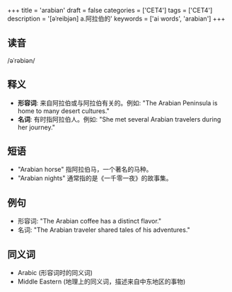 +++
title = 'arabian'
draft = false
categories = ['CET4']
tags = ['CET4']
description = '[əˈreibjən] a.阿拉伯的'
keywords = ['ai words', 'arabian']
+++

## 读音
/əˈrəbiən/

## 释义
- **形容词**: 来自阿拉伯或与阿拉伯有关的。例如: "The Arabian Peninsula is home to many desert cultures."
- **名词**: 有时指阿拉伯人。例如: "She met several Arabian travelers during her journey."

## 短语
- "Arabian horse" 指阿拉伯马，一个著名的马种。
- "Arabian nights" 通常指的是《一千零一夜》的故事集。

## 例句
- 形容词: "The Arabian coffee has a distinct flavor."
- 名词: "The Arabian traveler shared tales of his adventures."

## 同义词
- Arabic (形容词时的同义词)
- Middle Eastern (地理上的同义词，描述来自中东地区的事物)
